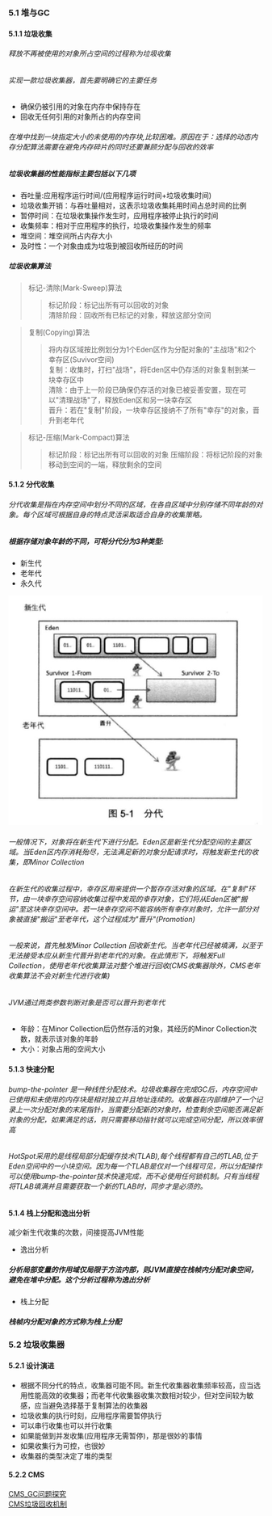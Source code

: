 ### 5.1 堆与GC
#### 5.1.1 垃圾收集
###### 释放不再被使用的对象所占空间的过程称为垃圾收集
###### 实现一款垃圾收集器，首先要明确它的主要任务
* 确保仍被引用的对象在内存中保持存在
* 回收无任何引用的对象所占的内存空间
###### 在堆中找到一块指定大小的未使用的内存块,比较困难。原因在于：选择的动态内存分配算法需要在避免内存碎片的同时还要兼顾分配与回收的效率
##### 垃圾收集器的性能指标主要包括以下几项
* 吞吐量:应用程序运行时间/(应用程序运行时间+垃圾收集时间)
* 垃圾收集开销：与吞吐量相对，这表示垃圾收集耗用时间占总时间的比例
* 暂停时间：在垃圾收集操作发生时，应用程序被停止执行的时间
* 收集频率：相对于应用程序的执行，垃圾收集操作发生的频率
* 堆空间：堆空间所占内存大小
* 及时性：一个对象由成为垃圾到被回收所经历的时间

##### 垃圾收集算法
> 标记-清除(Mark-Sweep)算法
>> 标记阶段：标记出所有可以回收的对象<br>
>> 清除阶段：回收所有已标记的对象，释放这部分空间

> 复制(Copying)算法
>> 将内存区域按比例划分为1个Eden区作为分配对象的"主战场"和2个幸存区(Suvivor空间)<br>
>> 复制：收集时，打扫"战场"，将Eden区中仍存活的对象复制到某一块幸存区中<br>
>> 清除：由于上一阶段已确保仍存活的对象已被妥善安置，现在可以"清理战场"了，释放Eden区和另一块幸存区<br>
>> 晋升：若在"复制"阶段，一块幸存区接纳不了所有"幸存"的对象，晋升到老年代

> 标记-压缩(Mark-Compact)算法
>> 标记阶段：标记出所有可以回收的对象
>> 压缩阶段：将标记阶段的对象移动到空间的一端，释放剩余的空间

#### 5.1.2 分代收集
###### 分代收集是指在内存空间中划分不同的区域，在各自区域中分别存储不同年龄的对象。每个区域可根据自身的特点灵活采取适合自身的收集策略。
##### 根据存储对象年龄的不同，可将分代分为3种类型:
* 新生代<br>
* 老年代<br>
* 永久代<br>

![分代](./graph/分代.png)

###### 一般情况下，对象将在新生代下进行分配。Eden区是新生代分配空间的主要区域。当Eden区内存消耗殆尽，无法满足新的对象分配请求时，将触发新生代的收集，即Minor Collection
###### 在新生代的收集过程中，幸存区用来提供一个暂存存活对象的区域。在"复制"环节，由一块幸存空间容纳收集过程中发现的幸存对象，它们将从Eden区被"搬运"至这块幸存空间中。若一块幸存空间不能容纳所有幸存对象时，允许一部分对象被直接"搬运"至老年代，这个过程成为"晋升"(Promotion)
###### 一般来说，首先触发Minor Collection 回收新生代。当老年代已经被填满，以至于无法接受本应从新生代晋升到老年代的对象。在此情形下，将触发Full Collection，使用老年代收集算法对整个堆进行回收(CMS收集器除外，CMS老年收集算法不会对新生代进行收集)
###### JVM通过两类参数判断对象是否可以晋升到老年代
* 年龄：在Minor Collection后仍然存活的对象，其经历的Minor Collection次数，就表示该对象的年龄
* 大小：对象占用的空间大小

#### 5.1.3 快速分配
###### bump-the-pointer 是一种线性分配技术。垃圾收集器在完成GC后，内存空间中已使用和未使用的内存块是相对独立并且地址连续的。收集器在内部维护了一个记录上一次分配对象的末尾指针，当需要分配新的对象时，检查剩余空间能否满足新对象的分配，如果满足的话，则只需要移动指针就可以完成空间分配，所以效率很高
###### HotSpot采用的是线程局部分配缓存技术(TLAB),每个线程都有自己的TLAB,位于Eden空间中的一小块空间。因为每一个TLAB是仅对一个线程可见，所以分配操作可以使用bump-the-pointer技术快速完成，而不必使用任何锁机制。只有当线程将TLAB填满并且需要获取一个新的TLAB时，同步才是必须的。

#### 5.1.4 栈上分配和逸出分析
减少新生代收集的次数，间接提高JVM性能
* 逸出分析
##### 分析局部变量的作用域仅局限于方法内部，则JVM直接在栈帧内分配对象空间，避免在堆中分配。这个分析过程称为逸出分析
* 栈上分配
##### 栈帧内分配对象的方式称为栈上分配
### 5.2 垃圾收集器
#### 5.2.1 设计演进
* 根据不同分代的特点，收集器可能不同。新生代收集器收集频率较高，应当选用性能高效的收集器；而老年代收集器收集次数相对较少，但对空间较为敏感，应当避免选择基于复制算法的收集器
* 垃圾收集的执行时刻，应用程序需要暂停执行
* 可以串行收集也可以并行收集
* 如果能做到并发收集(应用程序无需暂停)，那是很妙的事情
* 如果收集行为可控，也很妙
* 收集器的类型决定了堆的类型
#### 5.2.2 CMS
[CMS_GC问题探究](./network/CMS%20GC问题探究.htm)<br>
[CMS垃圾回收机制](http://www.cnblogs.com/littleLord/p/5380624.html#currentPreClean)








